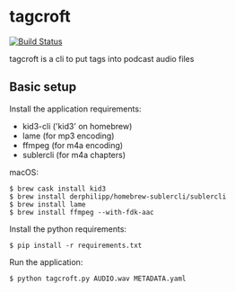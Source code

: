 # tagcroft
[![Build Status](https://travis-ci.org/derphilipp/tagcroft.svg?branch=master)](https://travis-ci.org/derphilipp/tagcroft)

tagcroft is a cli to put tags into podcast audio files

## Basic setup

Install the application requirements:

- kid3-cli ('kid3' on homebrew)
- lame (for mp3 encoding)
- ffmpeg (for m4a encoding)
- sublercli (for m4a chapters)

macOS:
```
$ brew cask install kid3
$ brew install derphilipp/homebrew-sublercli/sublercli
$ brew install lame
$ brew install ffmpeg --with-fdk-aac
```

Install the python requirements:
```
$ pip install -r requirements.txt
```

Run the application:
```
$ python tagcroft.py AUDIO.wav METADATA.yaml
```

